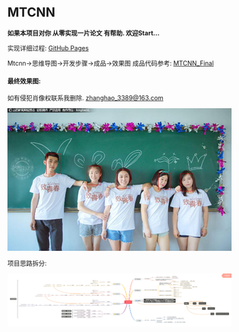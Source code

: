 # MTCNN
**如果本项目对你 从零实现一片论文 有帮助. 欢迎Start...**

实现详细过程: [GitHub Pages](https://mrzhang3389.github.io/MTCNN/)

Mtcnn->思维导图->开发步骤->成品->效果图
成品代码参考: [MTCNN_Final](https://github.com/Mrzhang3389/MTCNN/tree/master/MtcnnFinal)  

#### 最终效果图:

如有侵犯肖像权联系我删除.  zhanghao_3389@163.com

![example](./MtcnnFinal/效果图.jpg)

项目思路拆分:

![MTCNN](Mtcnn_Step/参考资料/MTCNN.png)

